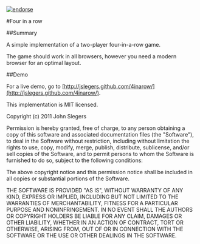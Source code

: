 [![endorse](https://api.coderwall.com/johnslegers/endorsecount.png)](https://coderwall.com/johnslegers)

#Four in a row

##Summary

A simple implementation of a two-player four-in-a-row game.

The game should work in all browsers, however you need a modern browser for an optimal layout.

##Demo

For a live demo, go to [http://jslegers.github.com/4inarow/](http://jslegers.github.com/4inarow/).

This implementation is MIT licensed.


 Copyright (c) 2011 John Slegers

 Permission is hereby granted, free of charge, to any person
 obtaining a copy of this software and associated documentation
 files (the "Software"), to deal in the Software without
 restriction, including without limitation the rights to use,
 copy, modify, merge, publish, distribute, sublicense, and/or sell
 copies of the Software, and to permit persons to whom the
 Software is furnished to do so, subject to the following
 conditions:

 The above copyright notice and this permission notice shall be
 included in all copies or substantial portions of the Software.

 THE SOFTWARE IS PROVIDED "AS IS", WITHOUT WARRANTY OF ANY KIND,
 EXPRESS OR IMPLIED, INCLUDING BUT NOT LIMITED TO THE WARRANTIES
 OF MERCHANTABILITY, FITNESS FOR A PARTICULAR PURPOSE AND
 NONINFRINGEMENT. IN NO EVENT SHALL THE AUTHORS OR COPYRIGHT
 HOLDERS BE LIABLE FOR ANY CLAIM, DAMAGES OR OTHER LIABILITY,
 WHETHER IN AN ACTION OF CONTRACT, TORT OR OTHERWISE, ARISING
 FROM, OUT OF OR IN CONNECTION WITH THE SOFTWARE OR THE USE OR
 OTHER DEALINGS IN THE SOFTWARE.
